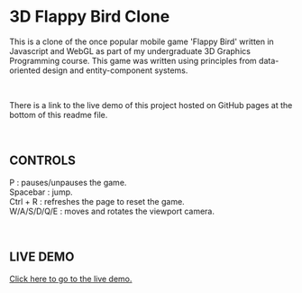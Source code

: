 # 3D Flappy Bird Clone

This is a clone of the once popular mobile game 'Flappy Bird' written in Javascript and WebGL as part of my undergraduate 3D Graphics Programming course. This game was written using principles from data-oriented design and entity-component systems.

&nbsp;

There is a link to the live demo of this project hosted on GitHub pages at the bottom of this readme file.

&nbsp;
&nbsp;

## CONTROLS

P : pauses/unpauses the game.  
Spacebar : jump.  
Ctrl + R : refreshes the page to reset the game.  
W/A/S/D/Q/E : moves and rotates the viewport camera.  

&nbsp;
&nbsp;

## LIVE DEMO

[Click here to go to the live demo.](https://bingjetli.github.io/comp4302-final-project/main.html)
